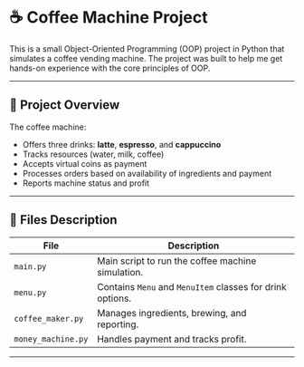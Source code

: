 # ☕ Coffee Machine Project

This is a small Object-Oriented Programming (OOP) project in Python that simulates a coffee vending machine. The project was built to help me get hands-on experience with the core principles of OOP.

---

## 📌 Project Overview

The coffee machine:
- Offers three drinks: **latte**, **espresso**, and **cappuccino**
- Tracks resources (water, milk, coffee)
- Accepts virtual coins as payment
- Processes orders based on availability of ingredients and payment
- Reports machine status and profit

---


## 📂 Files Description

| File               | Description                                               |
|--------------------|-----------------------------------------------------------|
| `main.py`          | Main script to run the coffee machine simulation.         |
| `menu.py`          | Contains `Menu` and `MenuItem` classes for drink options. |
| `coffee_maker.py`  | Manages ingredients, brewing, and reporting.              |
| `money_machine.py` | Handles payment and tracks profit.                        |

---

